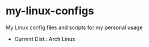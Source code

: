 # my-linux-configs
My Linux config files and scripts for my personal usage

- Current Dist.: Arch Linux
